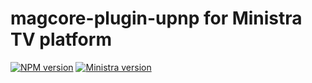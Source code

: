 # magcore-plugin-upnp for Ministra TV platform

[![NPM version](https://img.shields.io/npm/v/magcore-plugin-upnp.svg?style=flat-square)](https://www.npmjs.com/package/magcore-plugin-upnp)
[![Ministra version](https://img.shields.io/badge/Ministra-5.6.0-%23532560.svg?style=flat-square)](https://ministra.com)
